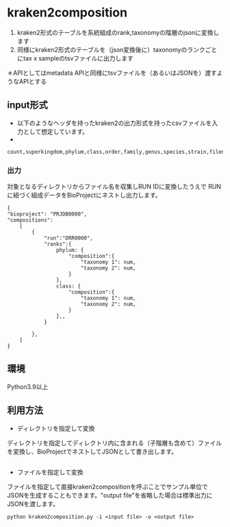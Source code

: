 # kraken2composition

1. kraken2形式のテーブルを系統組成のrank,taxonomyの階層のjsonに変換します
2. 同様にkraken2形式のテーブルを（json変換後に）taxonomyのランクごとにtax x sampleのtsvファイルに出力します

＊APIとしてはmetadata APIと同様にtsvファイルを（あるいはJSONを）渡すようなAPIとする

## input形式

- 以下のようなヘッダを持ったkraken2の出力形式を持ったcsvファイルを入力として想定しています。
- 

```
count,superkingdom,phylum,class,order,family,genus,species,strain,filename,sig_name,sig_md5,total_counts
```

### 出力

対象となるディレクトリからファイル名を収集しRUN IDに変換したうえで
RUNに紐づく組成データをBioProjectにネストし出力します。


```
{
"bioproject": "PRJDB0000",
"compositions":
    [
        {
            "run":"DRR0000",
            "ranks":{
                phylum: {
                    "composition":{
                        "taxonomy 1": num,
                        "taxonomy 2": num,
                    }
                },
                class: {
                    "composition":{
                        "taxonomy 1": num,
                        "taxonomy 2": num,
                    }
                },,
            }
            
        },
    ]
} 
```


## 環境

Python3.9以上

## 利用方法

- ディレクトリを指定して変換

ディレクトリを指定してディレクトリ内に含まれる（子階層も含めて）ファイルを変換し、BioProjectでネストしてJSONとして書き出します。

```

```

- ファイルを指定して変換

ファイルを指定して直接kraken2compositionを呼ぶことでサンプル単位でJSONを生成することもできます。"output file"を省略した場合は標準出力にJSONを渡します。

```
python kraken2composition.py -i <input file> -o <output file>
```







